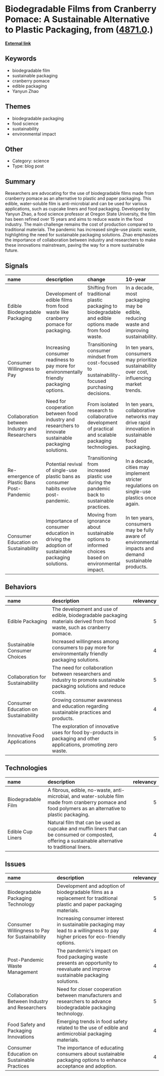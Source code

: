 # __Biodegradable Films from Cranberry Pomace: A Sustainable Alternative to Plastic Packaging__, from ([4871.0](https://kghosh.substack.com/p/4871.0).)

__[External link](https://modernfarmer.com/2022/11/cranberry-film-packaging/)__



## Keywords

* biodegradable film
* sustainable packaging
* cranberry pomace
* edible packaging
* Yanyun Zhao

## Themes

* biodegradable packaging
* food science
* sustainability
* environmental impact

## Other

* Category: science
* Type: blog post

## Summary

Researchers are advocating for the use of biodegradable films made from cranberry pomace as an alternative to plastic and paper packaging. This edible, water-soluble film is anti-microbial and can be used for various applications, such as cupcake liners and food packaging. Developed by Yanyun Zhao, a food science professor at Oregon State University, the film has been refined over 15 years and aims to reduce waste in the food industry. The main challenge remains the cost of production compared to traditional materials. The pandemic has increased single-use plastic waste, highlighting the need for sustainable packaging solutions. Zhao emphasizes the importance of collaboration between industry and researchers to make these innovations mainstream, paving the way for a more sustainable future.

## Signals

| name                                           | description                                                                                             | change                                                                                                | 10-year                                                                                              | driving-force                                                                                  |   relevancy |
|:-----------------------------------------------|:--------------------------------------------------------------------------------------------------------|:------------------------------------------------------------------------------------------------------|:-----------------------------------------------------------------------------------------------------|:-----------------------------------------------------------------------------------------------|------------:|
| Edible Biodegradable Packaging                 | Development of edible films from food waste like cranberry pomace for packaging.                        | Shifting from traditional plastic packaging to biodegradable and edible options made from food waste. | In a decade, most packaging may be edible, reducing waste and improving sustainability.              | Growing consumer demand for sustainable and eco-friendly packaging solutions.                  |           4 |
| Consumer Willingness to Pay                    | Increasing consumer readiness to pay more for environmentally friendly packaging options.               | Transitioning consumer mindset from cost-focused to sustainability-focused purchasing decisions.      | In ten years, consumers may prioritize sustainability over cost, influencing market trends.          | Heightened environmental awareness and desire to combat plastic waste among consumers.         |           5 |
| Collaboration between Industry and Researchers | Need for cooperation between food industry and researchers to innovate sustainable packaging solutions. | From isolated research to collaborative development of practical and scalable packaging technologies. | In ten years, collaborative networks may drive rapid innovation in sustainable food packaging.       | The urgency of addressing environmental issues and waste management challenges.                |           4 |
| Re-emergence of Plastic Bans Post-Pandemic     | Potential revival of single-use plastic bans as consumer habits evolve post-pandemic.                   | Transitioning from increased plastic use during the pandemic back to sustainable practices.           | In a decade, cities may implement stricter regulations on single-use plastics once again.            | Public health concerns and the push for sustainable practices following the pandemic.          |           4 |
| Consumer Education on Sustainability           | Importance of consumer education in driving the adoption of sustainable packaging solutions.            | Moving from ignorance about sustainable options to informed choices based on environmental impact.    | In ten years, consumers may be fully aware of environmental impacts and demand sustainable products. | Increased access to information and education about sustainability and eco-friendly practices. |           5 |

## Behaviors

| name                                 | description                                                                                                              |   relevancy |
|:-------------------------------------|:-------------------------------------------------------------------------------------------------------------------------|------------:|
| Edible Packaging                     | The development and use of edible, biodegradable packaging materials derived from food waste, such as cranberry pomace.  |           5 |
| Sustainable Consumer Choices         | Increased willingness among consumers to pay more for environmentally friendly packaging solutions.                      |           4 |
| Collaboration for Sustainability     | The need for collaboration between researchers and industry to promote sustainable packaging solutions and reduce costs. |           5 |
| Consumer Education on Sustainability | Growing consumer awareness and education regarding sustainable practices and products.                                   |           4 |
| Innovative Food Applications         | The exploration of innovative uses for food by-products in packaging and other applications, promoting zero waste.       |           5 |

## Technologies

| name               | description                                                                                                                                              |   relevancy |
|:-------------------|:---------------------------------------------------------------------------------------------------------------------------------------------------------|------------:|
| Biodegradable Film | A fibrous, edible, no-waste, anti-microbial, and water-soluble film made from cranberry pomace and food polymers as an alternative to plastic packaging. |           5 |
| Edible Cup Liners  | Natural film that can be used as cupcake and muffin liners that can be consumed or composted, offering a sustainable alternative to traditional liners.  |           4 |

## Issues

| name                                           | description                                                                                                                      |   relevancy |
|:-----------------------------------------------|:---------------------------------------------------------------------------------------------------------------------------------|------------:|
| Biodegradable Packaging Technology             | Development and adoption of biodegradable films as a replacement for traditional plastic and paper packaging materials.          |           5 |
| Consumer Willingness to Pay for Sustainability | Increasing consumer interest in sustainable packaging may lead to a willingness to pay higher prices for eco-friendly options.   |           4 |
| Post-Pandemic Waste Management                 | The pandemic's impact on food packaging waste presents an opportunity to reevaluate and improve sustainable packaging solutions. |           4 |
| Collaboration Between Industry and Researchers | Need for closer cooperation between manufacturers and researchers to advance biodegradable packaging technology.                 |           5 |
| Food Safety and Packaging Innovations          | Emerging trends in food safety related to the use of edible and antimicrobial packaging materials.                               |           4 |
| Consumer Education on Sustainable Practices    | The importance of educating consumers about sustainable packaging options to enhance acceptance and adoption.                    |           4 |